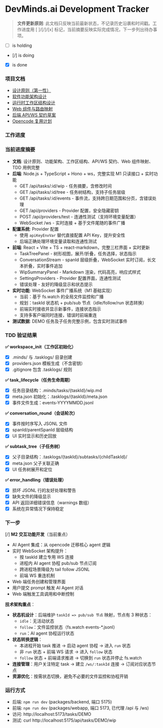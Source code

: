# DevMinds.ai Development Tracker

> **文件更新原则**: 此文档只反映当前最新状态，不记录历史沿袭和时间戳。工作进度用 [ ]/[/]/[x] 标记，当前摘要反映实际完成情况，下一步列出待办事项。

- [ ] is holding
- [/] is doing
- [x] is done

### 项目文档

- [设计原则（第一性）](./design/DesignPrinciples.md)
- [软件功能架构设计](./design/Architecture.md)
- [运行时工作区结构设计](./design/WorkspaceStructure.md)
- [Web 组件与路由映射](./design/WebUIMapping.md)
- [后端 API/WS 契约草案](./design/API_WS_Contracts.md)
- [Opencode 复用计划](./design/OpencodeReusePlan.md)

### 工作进度

### 当前进度摘要

- **文档**: 设计原则、功能架构、工作区结构、API/WS 契约、Web 组件映射、TDD 用例完整
- **后端**: Node.js + TypeScript + Hono + ws，完整实现 M1 只读接口 + 实时功能
  - GET /api/tasks/:id/wip - 任务摘要，含修改时间
  - GET /api/tasks/:id/tree - 任务树结构，支持子任务层级
  - GET /api/tasks/:id/events - 事件流，支持跨日期范围和分页，含错误处理
  - GET /api/providers - Provider 配置，安全隐藏密钥
  - POST /api/providers/test - 连通性测试（支持环境变量配置）
  - WebSocket /ws - 实时连接 + 基于文件尾随的事件广播
- **配置系统**: Provider 配置
  - 使用 `apiKeyEnvVar` 替代直接配置 API Key，提升安全性
  - 后端正确处理环境变量读取和连通性测试
- **前端**: React + Vite + TS + react-markdown，完整三栏界面 + 实时更新
  - TaskTreePanel - 树形视图，展开/折叠，任务选择，状态指示
  - ConversationStream - spanId 层级折叠，WebSocket 实时订阅，长文本折叠，实时事件追加
  - WipSummaryPanel - Markdown 渲染，代码高亮，响应式样式
  - SettingsProviders - Provider 配置界面，连通性测试
  - 错误处理 - 友好的降级显示和状态提示
- **实时功能**: WebSocket 事件广播系统（M1 基础实现）
  - 当前：基于 fs.watch 的全局文件监控和广播
  - 规划：taskId 状态机 + pub/sub 节点（idle/follow/run 状态转换）
  - 前端实时接收并显示新事件，连接状态指示
  - 支持多客户端同时连接，错误时前端重连
- **测试数据**: DEMO 任务及子任务完整示例，包含实时测试事件

### TDD 验证结果

**✅ workspace_init（工作区初始化）**

- [x] .minds/ 与 .tasklogs/ 目录创建
- [x] providers.json 模板生成（不含密钥）
- [x] .gitignore 包含 .tasklogs/ 规则

**✅ task_lifecycle（任务生命周期）**

- [x] 任务目录结构：.minds/tasks/{taskId}/wip.md
- [x] meta.json 初始化：.tasklogs/{taskId}/meta.json
- [x] 事件文件生成：events-YYYYMMDD.jsonl

**✅ conversation_round（会话轮次）**

- [x] 事件按时序写入 JSONL 文件
- [x] spanId/parentSpanId 层级结构
- [x] UI 实时显示和历史回放

**✅ subtask_tree（子任务树）**

- [x] 父子目录结构：.tasklogs/{taskId}/subtasks/{childTaskId}/
- [x] meta.json 父子关联正确
- [x] UI 任务树展开和定位

**✅ error_handling（错误处理）**

- [x] 损坏 JSONL 行的友好处理和警告
- [x] 缺失文件的降级显示
- [x] API 返回详细错误信息（warnings 数组）
- [x] 系统在异常情况下保持稳定

### 下一步

[/] **M2 交互功能开发**（当前重点）

- AI Agent 集成：从 opencode 迁移核心 agent 逻辑
- 实时 WebSocket 架构提升：
  - 按 taskId 建立专用 WS 连接
  - 进程内 AI agent 协程 pub/sub 节点订阅
  - 跨进程场景降级为 tail follow JSONL
  - 前端 WS 重连机制
- Web 端任务创建和管理界面
- 用户提交 prompt 触发 AI Agent 对话
- Web 端触发工具调用和中断控制

**技术架构重点**：

- **状态机设计**：后端维护 `taskId => pub/sub 节点` 映射，节点有 3 种状态：
  - `idle`：无活动状态
  - `follow`：文件监控状态（fs.watch events-\*.jsonl）
  - `run`：AI agent 协程运行状态
- **状态转换逻辑**：
  - 本进程开始 task 推进 → 启动 agent 协程 → 进入 `run` 状态
  - 非 `run` 状态 + 前端 WS 请求 → 进入 `follow` 状态
  - `follow` 状态 + 前端请求推进 → 切换到 `run` 状态并停止 fs.watch
- **连接管理**：用户关注特定 task → 建立 `/ws/:taskId` 连接 → 订阅对应状态节点
- **资源优化**：按需状态切换，避免不必要的文件监控和协程开销

### 运行方式

- 后端: `npm run dev` (packages/backend, 端口 5175)
- 前端: `npm run dev` (packages/webapp, 端口 5173, 已代理 /api 与 /ws)
- 访问: http://localhost:5173/tasks/DEMO
- 测试: curl http://localhost:5175/api/tasks/DEMO/wip
